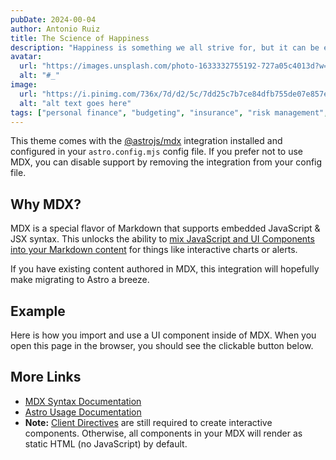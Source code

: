 ```yaml
---
pubDate: 2024-00-04
author: Antonio Ruiz
title: The Science of Happiness
description: "Happiness is something we all strive for, but it can be elusive at times. In this blog post, we'll explore the science of happiness and share tips for boosting your mood naturally, from practicing gratitude and mindfulness to getting regular exercise and spending time in nature."
avatar:
  url: "https://images.unsplash.com/photo-1633332755192-727a05c4013d?w=800&auto=format&fit=crop&q=60&ixlib=rb-4.0.3&ixid=M3wxMjA3fDB8MHxzZWFyY2h8OHx8YXZhdGFyfGVufDB8fDB8fHww"
  alt: "#_"
image:
  url: "https://i.pinimg.com/736x/7d/d2/5c/7dd25c7b7ce84dfb755de07e857ef81f.jpg"
  alt: "alt text goes here"
tags: ["personal finance", "budgeting", "insurance", "risk management", "taxes", "accounting"]
---
```

This theme comes with the [@astrojs/mdx](https://docs.astro.build/en/guides/integrations-guide/mdx/) integration installed and configured in your `astro.config.mjs` config file. If you prefer not to use MDX, you can disable support by removing the integration from your config file.

## Why MDX?

MDX is a special flavor of Markdown that supports embedded JavaScript & JSX syntax. This unlocks the ability to [mix JavaScript and UI Components into your Markdown content](https://docs.astro.build/en/guides/markdown-content/#mdx-features) for things like interactive charts or alerts.

If you have existing content authored in MDX, this integration will hopefully make migrating to Astro a breeze.

## Example

Here is how you import and use a UI component inside of MDX.
When you open this page in the browser, you should see the clickable button below.





## More Links

- [MDX Syntax Documentation](https://mdxjs.com/docs/what-is-mdx)
- [Astro Usage Documentation](https://docs.astro.build/en/guides/markdown-content/#markdown-and-mdx-pages)
- **Note:** [Client Directives](https://docs.astro.build/en/reference/directives-reference/#client-directives) are still required to create interactive components. Otherwise, all components in your MDX will render as static HTML (no JavaScript) by default.